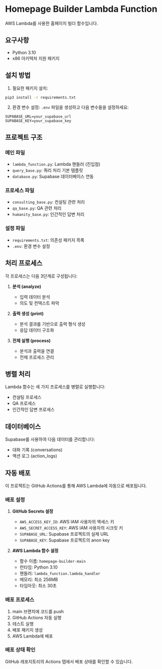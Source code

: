 # Homepage Builder Lambda Function

AWS Lambda를 사용한 홈페이지 빌더 함수입니다.

## 요구사항

- Python 3.10
- x86 아키텍처 지원 패키지

## 설치 방법

1. 필요한 패키지 설치:
```bash
pip3 install -r requirements.txt
```

2. 환경 변수 설정:
`.env` 파일을 생성하고 다음 변수들을 설정하세요:
```
SUPABASE_URL=your_supabase_url
SUPABASE_KEY=your_supabase_key
```

## 프로젝트 구조

### 메인 파일
- `lambda_function.py`: Lambda 핸들러 (진입점)
- `query_base.py`: 쿼리 처리 기본 템플릿
- `database.py`: Supabase 데이터베이스 연동

### 프로세스 파일
- `consulting_base.py`: 컨설팅 관련 처리
- `qa_base.py`: QA 관련 처리
- `humanity_base.py`: 인간적인 답변 처리

### 설정 파일
- `requirements.txt`: 의존성 패키지 목록
- `.env`: 환경 변수 설정

## 처리 프로세스

각 프로세스는 다음 3단계로 구성됩니다:

1. **분석 (analyze)**
   - 입력 데이터 분석
   - 의도 및 컨텍스트 파악

2. **출력 생성 (print)**
   - 분석 결과를 기반으로 출력 형식 생성
   - 응답 데이터 구조화

3. **전체 실행 (process)**
   - 분석과 출력을 연결
   - 전체 프로세스 관리

## 병렬 처리

Lambda 함수는 세 가지 프로세스를 병렬로 실행합니다:
- 컨설팅 프로세스
- QA 프로세스
- 인간적인 답변 프로세스

## 데이터베이스

Supabase를 사용하여 다음 데이터를 관리합니다:
- 대화 기록 (conversations)
- 액션 로그 (action_logs)

## 자동 배포

이 프로젝트는 GitHub Actions를 통해 AWS Lambda에 자동으로 배포됩니다.

### 배포 설정

1. **GitHub Secrets 설정**
   - `AWS_ACCESS_KEY_ID`: AWS IAM 사용자의 액세스 키
   - `AWS_SECRET_ACCESS_KEY`: AWS IAM 사용자의 시크릿 키
   - `SUPABASE_URL`: Supabase 프로젝트의 실제 URL
   - `SUPABASE_KEY`: Supabase 프로젝트의 anon key

2. **AWS Lambda 함수 설정**
   - 함수 이름: `homepage-builder-main`
   - 런타임: Python 3.10
   - 핸들러: `lambda_function.lambda_handler`
   - 메모리: 최소 256MB
   - 타임아웃: 최소 30초

### 배포 프로세스

1. main 브랜치에 코드를 push
2. GitHub Actions 자동 실행
3. 테스트 실행
4. 배포 패키지 생성
5. AWS Lambda에 배포

### 배포 상태 확인

GitHub 레포지토리의 Actions 탭에서 배포 상태를 확인할 수 있습니다.